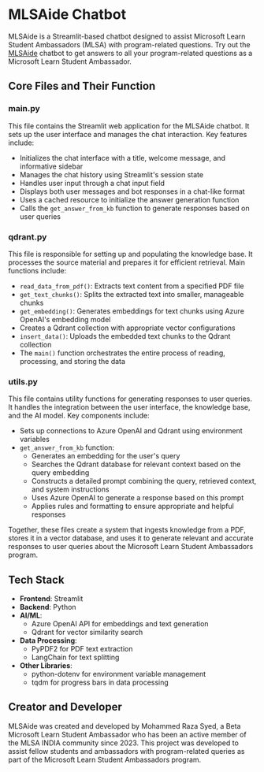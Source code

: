 # MLSAide Chatbot

MLSAide is a Streamlit-based chatbot designed to assist Microsoft Learn Student Ambassadors (MLSA) with program-related questions. Try out the [MLSAide](https://mlsaide.streamlit.app/)
chatbot to get answers to all your program-related questions as a Microsoft Learn Student Ambassador.
## Core Files and Their Function

### main.py

This file contains the Streamlit web application for the MLSAide chatbot. It sets up the user interface and manages the chat interaction. Key features include:

- Initializes the chat interface with a title, welcome message, and informative sidebar
- Manages the chat history using Streamlit's session state
- Handles user input through a chat input field
- Displays both user messages and bot responses in a chat-like format
- Uses a cached resource to initialize the answer generation function
- Calls the `get_answer_from_kb` function to generate responses based on user queries

### qdrant.py

This file is responsible for setting up and populating the knowledge base. It processes the source material and prepares it for efficient retrieval. Main functions include:

- `read_data_from_pdf()`: Extracts text content from a specified PDF file
- `get_text_chunks()`: Splits the extracted text into smaller, manageable chunks
- `get_embedding()`: Generates embeddings for text chunks using Azure OpenAI's embedding model
- Creates a Qdrant collection with appropriate vector configurations
- `insert_data()`: Uploads the embedded text chunks to the Qdrant collection
- The `main()` function orchestrates the entire process of reading, processing, and storing the data

### utils.py

This file contains utility functions for generating responses to user queries. It handles the integration between the user interface, the knowledge base, and the AI model. Key components include:

- Sets up connections to Azure OpenAI and Qdrant using environment variables
- `get_answer_from_kb` function:
  - Generates an embedding for the user's query
  - Searches the Qdrant database for relevant context based on the query embedding
  - Constructs a detailed prompt combining the query, retrieved context, and system instructions
  - Uses Azure OpenAI to generate a response based on this prompt
  - Applies rules and formatting to ensure appropriate and helpful responses

Together, these files create a system that ingests knowledge from a PDF, stores it in a vector database, and uses it to generate relevant and accurate responses to user queries about the Microsoft Learn Student Ambassadors program.

## Tech Stack

- **Frontend**: Streamlit
- **Backend**: Python
- **AI/ML**:
  - Azure OpenAI API for embeddings and text generation
  - Qdrant for vector similarity search
- **Data Processing**:
  - PyPDF2 for PDF text extraction
  - LangChain for text splitting
- **Other Libraries**:
  - python-dotenv for environment variable management
  - tqdm for progress bars in data processing

## Creator and Developer

MLSAide was created and developed by Mohammed Raza Syed, a Beta Microsoft Learn Student Ambassador who has been an active member of the MLSA INDIA community since 2023. This project was developed to assist fellow students and ambassadors with program-related queries as part of the Microsoft Learn Student Ambassadors program.
